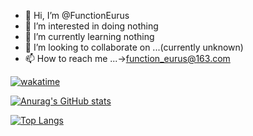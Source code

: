 - 👋 Hi, I’m @FunctionEurus
- 👀 I’m interested in doing nothing
- 🌱 I’m currently learning nothing
- 💞️ I’m looking to collaborate on ...(currently unknown)
- 📫 How to reach me ...->function_eurus@163.com

[![wakatime](https://wakatime.com/badge/user/94865853-a852-4d24-9239-2221e04e7bfa.svg)](https://wakatime.com/@94865853-a852-4d24-9239-2221e04e7bfa)

[![Anurag's GitHub stats](https://github-readme-stats.vercel.app/api?username=FunctionEurus)](https://github.com/anuraghazra/github-readme-stats)

[![Top Langs](https://github-readme-stats.vercel.app/api/top-langs/?username=FunctionEurus&hide=html,java&layout=compact)](https://github.com/anuraghazra/github-readme-stats)

<!---
FunctionEurus/FunctionEurus is a ✨ special ✨ repository because its `README.md` (this file) appears on your GitHub profile.
You can click the Preview link to take a look at your changes.
--->
